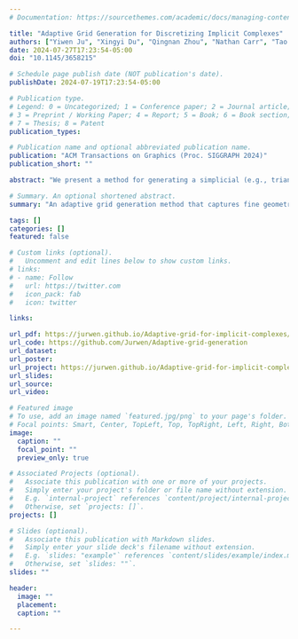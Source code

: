 ```yaml
---
# Documentation: https://sourcethemes.com/academic/docs/managing-content/

title: "Adaptive Grid Generation for Discretizing Implicit Complexes"
authors: ["Yiwen Ju", "Xingyi Du", "Qingnan Zhou", "Nathan Carr", "Tao Ju"]
date: 2024-07-27T17:23:54-05:00
doi: "10.1145/3658215"

# Schedule page publish date (NOT publication's date).
publishDate: 2024-07-19T17:23:54-05:00

# Publication type.
# Legend: 0 = Uncategorized; 1 = Conference paper; 2 = Journal article;
# 3 = Preprint / Working Paper; 4 = Report; 5 = Book; 6 = Book section;
# 7 = Thesis; 8 = Patent
publication_types: 

# Publication name and optional abbreviated publication name.
publication: "ACM Transactions on Graphics (Proc. SIGGRAPH 2024)"
publication_short: ""

abstract: "We present a method for generating a simplicial (e.g., triangular or tetrahedral) grid to enable adaptive discretization of implicit shapes defined by a vector function. Such shapes, which we call implicit complexes, are generalizations of implicit surfaces and useful for representing non-smooth and non-manifold structures. While adaptive grid generation has been extensively studied for polygonizing implicit surfaces, few methods are designed for implicit complexes. Our method can generate adaptive grids for several implicit complexes, including arrangements of implicit surfaces, CSG shapes, material interfaces, and curve networks. Importantly, our method adapts the grid to the geometry of not only the implicit surfaces but also their lower-dimensional intersections. We demonstrate how our method enables efficient and detail-preserving discretization of non-trivial implicit shapes."

# Summary. An optional shortened abstract.
summary: "An adaptive grid generation method that captures fine geometric details for implicit surfaces including their intersection curves and joint points"

tags: []
categories: []
featured: false

# Custom links (optional).
#   Uncomment and edit lines below to show custom links.
# links:
# - name: Follow
#   url: https://twitter.com
#   icon_pack: fab
#   icon: twitter

links:

url_pdf: https://jurwen.github.io/Adaptive-grid-for-implicit-complexes/static/pdfs/Adaptive%20grid%20generation%20for%20discretizing%20implicit%20complexes.pdf
url_code: https://github.com/Jurwen/Adaptive-grid-generation
url_dataset:
url_poster:
url_project: https://jurwen.github.io/Adaptive-grid-for-implicit-complexes/
url_slides:
url_source:
url_video:

# Featured image
# To use, add an image named `featured.jpg/png` to your page's folder.
# Focal points: Smart, Center, TopLeft, Top, TopRight, Left, Right, BottomLeft, Bottom, BottomRight.
image:
  caption: ""
  focal_point: ""
  preview_only: true

# Associated Projects (optional).
#   Associate this publication with one or more of your projects.
#   Simply enter your project's folder or file name without extension.
#   E.g. `internal-project` references `content/project/internal-project/index.md`.
#   Otherwise, set `projects: []`.
projects: []

# Slides (optional).
#   Associate this publication with Markdown slides.
#   Simply enter your slide deck's filename without extension.
#   E.g. `slides: "example"` references `content/slides/example/index.md`.
#   Otherwise, set `slides: ""`.
slides: ""

header:
  image: ""
  placement: 
  caption: ""

---
```

